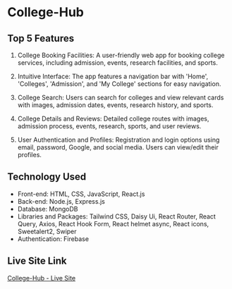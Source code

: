 ﻿# College-Hub

## Top 5 Features


1. College Booking Facilities: A user-friendly web app for booking college services, including admission, events, research facilities, and sports.

2. Intuitive Interface: The app features a navigation bar with 'Home', 'Colleges', 'Admission', and 'My College' sections for easy navigation.

3. College Search: Users can search for colleges and view relevant cards with images, admission dates, events, research history, and sports.

4. College Details and Reviews: Detailed college routes with images, admission process, events, research, sports, and user reviews.

5. User Authentication and Profiles: Registration and login options using email, password, Google, and social media. Users can view/edit their profiles.

## Technology Used

- Front-end: HTML, CSS, JavaScript, React.js
- Back-end: Node.js, Express.js
- Database: MongoDB
- Libraries and Packages: Tailwind CSS, Daisy Ui, React Router, React Query, Axios, React Hook Form, React helmet async, React icons, Sweetalert2, Swiper
- Authentication: Firebase

## Live Site Link

[College-Hub - Live Site](https://collage-hub.vercel.app/)
